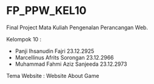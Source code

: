 # FP_PPW_KEL10
Final Project Mata Kuliah Pengenalan Perancangan Web.

Kelompok 10 :
- Panji Ihsanudin Fajri 23.12.2925
- Marcellinus Afrits Sorongan 23.12.2966
- Muhammad Fahmi Aziz Sanjeeda 23.12.2973

Tema Website : Website About Game
